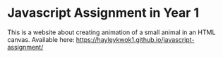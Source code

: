 # Javascript Assignment in Year 1

This is a website about creating animation of a small animal in an HTML canvas.
Available here: https://hayleykwok1.github.io/javascript-assignment/

